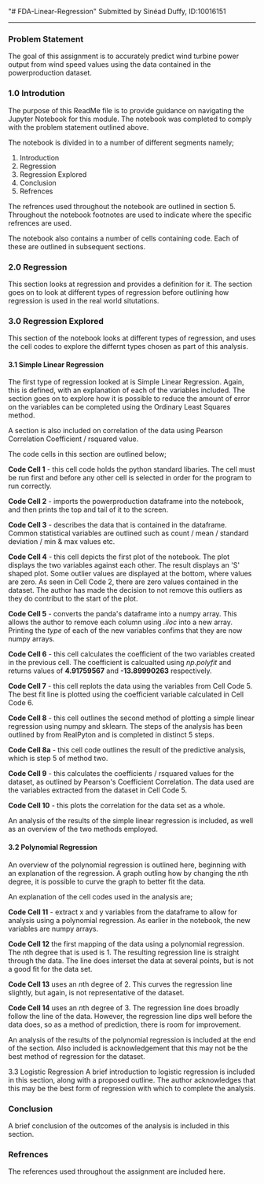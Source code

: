 "# FDA-Linear-Regression" 
Submitted by Sinéad Duffy, ID:10016151
***

### Problem Statement
The goal of this assignment is to accurately predict wind turbine power output from wind speed values using the data contained in the powerproduction dataset.

### 1.0 Introdution
The purpose of this ReadMe file is to provide guidance on navigating the Jupyter Notebook for this module. The notebook was completed to comply with the problem statement outlined above.

The notebook is divided in to a number of different segments namely;

1. Introduction
2. Regression 
3. Regression Explored
4. Conclusion
5. Refrences

The refrences used throughout the notebook are outlined in section 5. Throughout the notebook footnotes are used to indicate where the specific refrences are used.

The notebook also contains a number of cells containing code.  Each of these are outlined in subsequent sections.

### 2.0 Regression
This section looks at regression and provides a definition for it.  The section goes on to look at different types of regression before outlining how regression is used in the real world situtations.


### 3.0 Regression Explored
This section of the notebook looks at different types of regression, and uses the cell codes to explore the differnt types chosen as part of this analysis. 


#### 3.1 Simple Linear Regression
The first type of regression looked at is Simple Linear Regression.  Again, this is defined, with an explanation of each of the variables included.  The section goes on to explore how it is possible to reduce the amount of error on the variables can be completed using the Ordinary Least Squares method.

A section is also included on correlation of the data using Pearson Correlation Coefficient / rsquared value.

The code cells in this section are outlined below;

**Code Cell 1** - this cell code holds the python standard libaries.  The cell must be run first and before any other cell is selected in order for the program to run correctly.

**Code Cell 2** - imports the powerproduction dataframe into the notebook, and then prints the top and tail of it to the screen.

**Code Cell 3** - describes the data that is contained in the dataframe.  Common statistical variables are outlined such as count / mean / standard deviation / min & max values etc.

**Code Cell 4** - this cell depicts the first plot of the notebook.  The plot displays the two variables against each other.  The result displays an 'S' shaped plot.  Some outlier values are displayed at the bottom, where values are zero.  As seen in Cell Code 2, there are zero values contained in the dataset.  The author has made the decision to not remove this outliers as they do contribut to the start of the plot.

**Code Cell 5** - converts the panda's dataframe into a numpy array.  This allows the author to remove each column using *.iloc* into a new array. Printing the *type* of each of the new variables confims that they are now numpy arrays.

**Code Cell 6** - this cell calculates the coefficient of the two variables created in the previous cell.  The coefficient is calcualted using *np.polyfit* and returns values of  **4.91759567** and **-13.89990263** respectively.

**Code Cell 7** - this cell replots the data using the variables from Cell Code 5.  The best fit line is plotted using the coefficient variable calculated in Cell Code 6.  

**Code Cell 8** - this cell outlines the second method of plotting a simple linear regression using numpy and sklearn.   The steps of the analysis has been outlined by from RealPyton and is completed in distinct 5 steps.

**Code Cell 8a** - this cell code outlines the result of the predictive analysis, which is step 5 of method two.  

**Code Cell 9** - this calculates the coefficients / rsquared values for the dataset, as outlined by Pearson's Coefficient Correlation.  The data used are the variables extracted from the dataset in Cell Code 5.

**Code Cell 10** - this plots the correlation for the data set as a whole.

An analysis of the results of the simple linear regression is included, as well as an overview of the two methods employed.


#### 3.2 Polynomial Regression
An overview of the polynomial regression is outlined here, beginning with an explanation of the regression.  A graph outling how by changing the *n*th degree, it is possible to curve the graph to better fit the data.

An explanation of the cell codes used in the analysis are;

**Code Cell 11** - extract x and y variables from the dataframe to allow for analysis using a polynomial regression.  As earlier in the notebook, the new variables are numpy arrays.

**Code Cell 12** the first mapping of the data using a polynomial regression.  The *n*th degree that is used is 1.  The resulting regression line is straight through the data.  The line does interset the data at several points, but is not a good fit for the data set.

**Code Cell 13** uses an *n*th degree of 2.  This curves the regression line slightly, but again, is not representative of the dataset.

**Code Cell 14** uses an *n*th degree of 3.  The regression line does broadly follow the line of the data.  However, the regression line dips well before the data does, so as a method of prediction, there is room for improvement.

An analysis of the results of the polynomial regression is included at the end of the section.  Also included is acknowledgement that this may not be the best method of regression for the dataset.

3.3 Logistic Regression
A brief introduction to logistic regression is included in this section, along with a proposed outline.  The author acknowledges that this may be the best form of regression with which to complete the analysis.

### Conclusion
A brief conclusion of the outcomes of the analysis is included in this section.


### Refrences
The references used throughout the assignment are included here.

